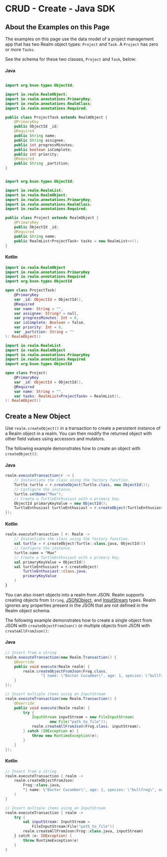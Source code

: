 # CRUD - Create - Java SDK
## About the Examples on this Page
The examples on this page use the data model of a project
management app that has two Realm object types: `Project`
and `Task`. A `Project` has zero or more `Tasks`.

See the schema for these two classes, `Project` and
`Task`, below:

#### Java

```java

import org.bson.types.ObjectId;

import io.realm.RealmObject;
import io.realm.annotations.PrimaryKey;
import io.realm.annotations.RealmClass;
import io.realm.annotations.Required;

public class ProjectTask extends RealmObject {
    @PrimaryKey
    public ObjectId _id;
    @Required
    public String name;
    public String assignee;
    public int progressMinutes;
    public boolean isComplete;
    public int priority;
    @Required
    public String _partition;
}

```

```java

import org.bson.types.ObjectId;

import io.realm.RealmList;
import io.realm.RealmObject;
import io.realm.annotations.PrimaryKey;
import io.realm.annotations.RealmClass;
import io.realm.annotations.Required;

public class Project extends RealmObject {
    @PrimaryKey
    public ObjectId _id;
    @Required
    public String name;
    public RealmList<ProjectTask> tasks = new RealmList<>();
}

```

#### Kotlin

```kotlin
import io.realm.RealmObject
import io.realm.annotations.PrimaryKey
import io.realm.annotations.Required
import org.bson.types.ObjectId

open class ProjectTask(
    @PrimaryKey
    var _id: ObjectId = ObjectId(),
    @Required
    var name: String = "",
    var assignee: String? = null,
    var progressMinutes: Int = 0,
    var isComplete: Boolean = false,
    var priority: Int = 0,
    var _partition: String = ""
): RealmObject()

```

```kotlin
import io.realm.RealmList
import io.realm.RealmObject
import io.realm.annotations.PrimaryKey
import io.realm.annotations.Required
import org.bson.types.ObjectId

open class Project(
    @PrimaryKey
    var _id: ObjectId = ObjectId(),
    @Required
    var name: String = "",
    var tasks: RealmList<ProjectTask> = RealmList(),
): RealmObject()

```

## Create a New Object
Use `realm.createObject()`
in a transaction to create a persistent instance of a Realm object in a
realm. You can then modify the returned object with other field values
using accessors and mutators.

The following example demonstrates how to create an object with
`createObject()`:

#### Java

```java
realm.executeTransaction(r -> {
    // Instantiate the class using the factory function.
    Turtle turtle = r.createObject(Turtle.class, new ObjectId());
    // Configure the instance.
    turtle.setName("Max");
    // Create a TurtleEnthusiast with a primary key.
    ObjectId primaryKeyValue = new ObjectId();
    TurtleEnthusiast turtleEnthusiast = r.createObject(TurtleEnthusiast.class, primaryKeyValue);
});

```

#### Kotlin

```kotlin
realm.executeTransaction { r: Realm ->
    // Instantiate the class using the factory function.
    val turtle = r.createObject(Turtle::class.java, ObjectId())
    // Configure the instance.
    turtle.name = "Max"
    // Create a TurtleEnthusiast with a primary key.
    val primaryKeyValue = ObjectId()
    val turtleEnthusiast = r.createObject(
        TurtleEnthusiast::class.java,
        primaryKeyValue
    )
}

```

You can also insert objects into a realm from JSON. Realm
supports creating objects from `String`,
[JSONObject](https://developer.android.com/reference/org/json/JSONObject.html), and
[InputStream](https://developer.android.com/reference/java/io/InputStream.html) types.
Realm ignores any properties present in the JSON that are
not defined in the Realm object schema.

The following example demonstrates how to create a single object from JSON with
`createObjectFromJson()`
or multiple objects from JSON with
`createAllFromJson()`:

#### Java

```java
// Insert from a string
realm.executeTransaction(new Realm.Transaction() {
    @Override
    public void execute(Realm realm) {
        realm.createObjectFromJson(Frog.class,
                "{ name: \"Doctor Cucumber\", age: 1, species: \"bullfrog\", owner: \"Wirt\" }");
    }
});

// Insert multiple items using an InputStream
realm.executeTransaction(new Realm.Transaction() {
    @Override
    public void execute(Realm realm) {
        try {
            InputStream inputStream = new FileInputStream(
                    new File("path_to_file"));
            realm.createAllFromJson(Frog.class, inputStream);
        } catch (IOException e) {
            throw new RuntimeException(e);
        }
    }
});

```

#### Kotlin

```kotlin
// Insert from a string
realm.executeTransaction { realm ->
    realm.createObjectFromJson(
        Frog::class.java,
        "{ name: \"Doctor Cucumber\", age: 1, species: \"bullfrog\", owner: \"Wirt\" }"
    )
}

// Insert multiple items using an InputStream
realm.executeTransaction { realm ->
    try {
        val inputStream: InputStream =
            FileInputStream(File("path_to_file"))
        realm.createAllFromJson(Frog::class.java, inputStream)
    } catch (e: IOException) {
        throw RuntimeException(e)
    }
}

```

